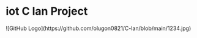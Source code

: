 <h1> iot C lan Project </h1>
![GitHub Logo](https://github.com/olugon0821/C-lan/blob/main/1234.jpg)
